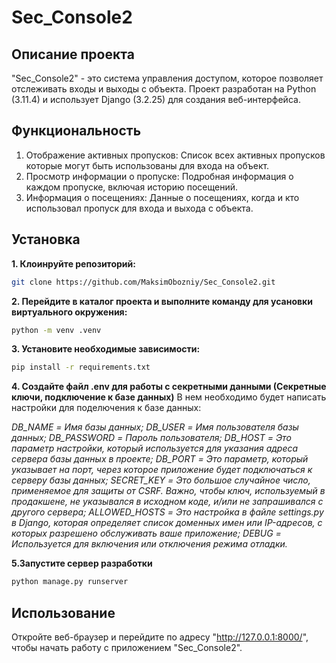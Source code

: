 Sec_Console2
===

Описание проекта
---
"Sec_Console2" - это система управления доступом, которое позволяет отслеживать входы и выходы с объекта. 
Проект разработан на Python (3.11.4) и использует Django (3.2.25) для создания веб-интерфейса.

Функциональность
---
1. Отображение активных пропусков: Список всех активных пропусков которые могут быть использованы для входа на объект.
2. Просмотр информации о пропуске: Подробная информация о каждом пропуске, включая историю посещений.
3. Информация о посещениях: Данные о посещениях, когда и кто использовал пропуск для входа и выхода с объекта.

Установка
-----
**1. Клоинруйте репозиторий:**
```bash
git clone https://github.com/MaksimObozniy/Sec_Console2.git
```

**2. Перейдите в каталог проекта и выполните команду для усановки виртуального окружения:**
```bash
python -m venv .venv
```

**3. Установите необходимые зависимости:**
```bash
pip install -r requirements.txt
```

**4. Создайте файл .env для работы с секретными данными (Секретные ключи, подключение к базе данных)**
В нем необходимо будет написать настройки для поделючения к базе данных:

*DB_NAME = Имя базы данных;*
*DB_USER = Имя пользователя базы данных;*
*DB_PASSWORD = Пароль пользователя;*
*DB_HOST = Это параметр настройки, который используется для указания адреса сервера базы данных в проекте;*
*DB_PORT = Это параметр, который указывает на порт, через которое приложение будет подключаться к серверу базы данных;*
*SECRET_KEY = Это большое случайное число, применяемое для защиты от CSRF. Важно, чтобы ключ, используемый в продакшене, не указывался в исходном коде, и/или не запрашивался с другого сервера;*
*ALLOWED_HOSTS = Это настройка в файле settings.py в Django, которая определяет список доменных имен или IP-адресов, с которых разрешено обслуживать ваше приложение;*
*DEBUG = Используется для включения или отключения режима отладки.*

**5.Запустите сервер разработки**

```bash
python manage.py runserver
```

Использование
----
Откройте веб-браузер и перейдите по адресу "http://127.0.0.1:8000/", чтобы начать работу с приложением "Sec_Console2".

